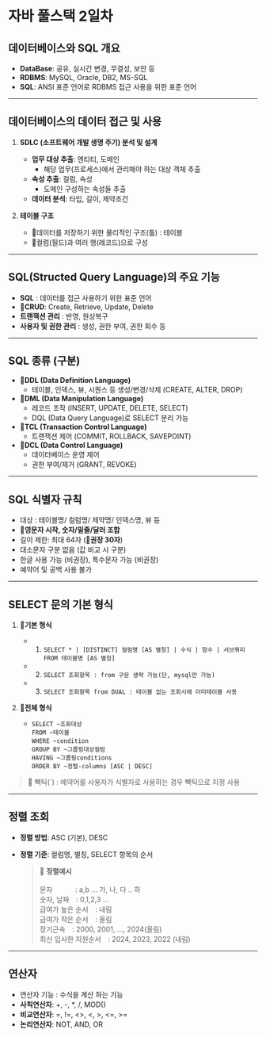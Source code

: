 # 자바 풀스택 2일차

## 데이터베이스와 SQL 개요

- **DataBase**: 공유, 실시간 변경, 무결성, 보안 등
- **RDBMS**: MySQL, Oracle, DB2, MS-SQL
- **SQL**: ANSI 표준 언어로 RDBMS 접근 사용을 위한 표준 언어
---
## 데이터베이스의 데이터 접근 및 사용

1. **SDLC (소프트웨어 개발 생명 주기) 분석 및 설계**
    - **업무 대상 추출**: 엔티티, 도메인
        - 해당 업무(프로세스)에서 관리해야 하는 대상 객체 추출
    - **속성 추출**: 컬럼, 속성
        - 도메인 구성하는 속성들 추출
    - **데이터 분석**: 타입, 길이, 제약조건

2. **테이블 구조**
    - 🍩데이터를 저장하기 위한 물리적인 구조(틀) : 테이블
    - 🍩컬럼(필드)과 여러 행(레코드)으로 구성
---
## SQL(Structed Query Language)의 주요 기능
- **SQL** : 데이터를 접근 사용하기 위한 표준 언어
- 🍖**CRUD**: Create, Retrieve, Update, Delete
- **트랜잭션 관리** : 반영, 원상복구
- **사용자 및 권한 관리** : 생성, 권한 부여, 권한 회수 등
---
## SQL 종류 (구분)

- **🍖DDL (Data Definition Language)**
  - 테이블, 인덱스, 뷰, 시퀀스 등 생성/변경/삭제 (CREATE, ALTER, DROP) 
- **🍖DML (Data Manipulation Language)**
  - 레코드 조작 (INSERT, UPDATE, DELETE, SELECT)
  - DQL (Data Query Language)로 SELECT 분리 가능
- **🍖TCL (Transaction Control Language)**
  - 트랜잭션 제어 (COMMIT, ROLLBACK, SAVEPOINT)
- **🍖DCL (Data Control Language)**
  - 데이터베이스 운영 제어
  - 권한 부여/제거 (GRANT, REVOKE)
---
## SQL 식별자 규칙

- 대상 : 테이블명/ 컬럼명/ 제약명/ 인덱스명, 뷰 등
- 🍖**영문자 시작, 숫자/밑줄/달러 조합**
- 길이 제한: 최대 64자 (🥑**권장 30자**)
- 대소문자 구분 없음 (값 비교 시 구분)
- 한글 사용 가능 (비권장), 특수문자 가능 (비권장)
- 예약어 및 공백 사용 불가
---
## SELECT 문의 기본 형식

1. 🍩**기본 형식**
   - 1. `SELECT * | [DISTINCT] 컬럼명 [AS 별칭] | 수식 | 함수 | 서브쿼리 FROM 테이블명 [AS 별칭]`
   - 2. `SELECT 조회항목 : from 구문 생략 가능(단, mysql만 가능)`
   - 3. `SELECT 조회항목 from DUAL : 테이블 없는 조회시에 더미테이블 사용`

2. 🍩**전체 형식**
   -  `SELECT ~조회대상`<br>
      `FROM ~테이블`<br> 
      `WHERE ~condition`<br> 
      `GROUP BY ~그룹핑대상컬럼`<br>
      `HAVING ~그룹핑conditions`<br>
      `ORDER BY ~정렬-columns [ASC | DESC]`

> 🥑 빽틱(`) : 예약어를 사용자가 식별자로 사용하는 경우 빽틱으로 지정 사용
---
## 정렬 조회

- **정렬 방법**: ASC (기본), DESC
- **정렬 기준**: 컬럼명, 별칭, SELECT 항목의 순서

  >🥑 **정렬예시**<br><br>
  > 문자 &emsp;&emsp;&emsp;: a,b ... 가, 나, 다 .. 하<br>
  > 숫자, 날짜&emsp;: 0,1,2,3 ...<br>
  > 급여가 높은 순서&emsp;: 내림<br>
  > 급여가 작은 순서&emsp;: 올림<br>
  > 장기근속&emsp;: 2000, 2001, ..., 2024(올림)<br>
  > 최신 입사한 지원순서&emsp;: 2024, 2023, 2022 (내림)
---
## 연산자
- 연산자 기능 : 수식을 계산 하는 기능
- **사칙연산자**: +, -, *, /, MOD()
- **비교연산자**: =, !=, <>, <, >, <=, >=
- **논리연산자**: NOT, AND, OR